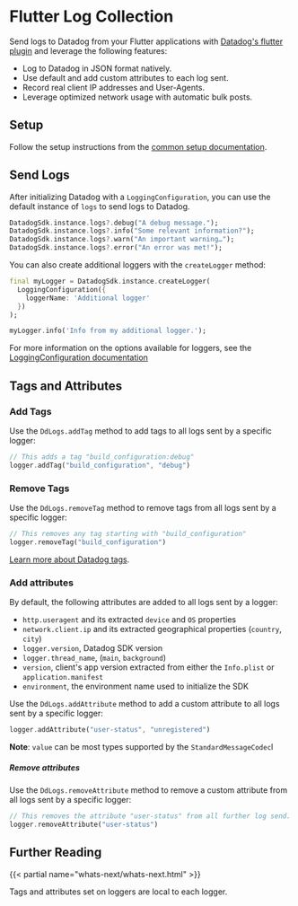 # Flutter Log Collection

Send logs to Datadog from your Flutter applications with [Datadog's flutter plugin][1] and leverage the following features:

* Log to Datadog in JSON format natively.
* Use default and add custom attributes to each log sent.
* Record real client IP addresses and User-Agents.
* Leverage optimized network usage with automatic bulk posts.

## Setup

Follow the setup instructions from the [common setup documentation](./common_setup.md).

## Send Logs

After initializing Datadog with a `LoggingConfiguration`, you can use the default instance of `logs` to send logs to Datadog.

```dart
DatadogSdk.instance.logs?.debug("A debug message.");
DatadogSdk.instance.logs?.info("Some relevant information?");
DatadogSdk.instance.logs?.warn("An important warning…");
DatadogSdk.instance.logs?.error("An error was met!");
```

You can also create additional loggers with the `createLogger` method:

```dart
final myLogger = DatadogSdk.instance.createLogger(
  LoggingConfiguration({
    loggerName: 'Additional logger'
  })
);

myLogger.info('Info from my additional logger.');
```

For more information on the options available for loggers, see the [LoggingConfiguration documentation][2]

## Tags and Attributes

### Add Tags

Use the `DdLogs.addTag` method to add tags to all logs sent by a specific logger:

```dart
// This adds a tag "build_configuration:debug"
logger.addTag("build_configuration", "debug")
```

### Remove Tags

Use the `DdLogs.removeTag` method to remove tags from all logs sent by a specific logger:

```dart
// This removes any tag starting with "build_configuration"
logger.removeTag("build_configuration")
```

[Learn more about Datadog tags][3].

### Add attributes

By default, the following attributes are added to all logs sent by a logger:

* `http.useragent` and its extracted `device` and `OS` properties
* `network.client.ip` and its extracted geographical properties (`country`, `city`)
* `logger.version`, Datadog SDK version
* `logger.thread_name`, (`main`, `background`)
* `version`, client's app version extracted from either the `Info.plist` or `application.manifest`
* `environment`, the environment name used to initialize the SDK

Use the `DdLogs.addAttribute` method to add a custom attribute to all logs sent by a specific logger:

```dart
logger.addAttribute("user-status", "unregistered")
```

**Note**: `value` can be most types supported by the `StandardMessageCodec`l

##### Remove attributes

Use the `DdLogs.removeAttribute` method to remove a custom attribute from all logs sent by a specific logger:

```dart
// This removes the attribute "user-status" from all further log send.
logger.removeAttribute("user-status")
```

## Further Reading

{{< partial name="whats-next/whats-next.html" >}}

Tags and attributes set on loggers are local to each logger.


[1]: https://pub.dev/packages/datadog_flutter_plugin
[2]: https://pub.dev/documentation/datadog_flutter_plugin/latest/datadog_flutter_plugin/LoggingConfiguration-class.html
[3]: https://docs.datadoghq.com/tagging/
